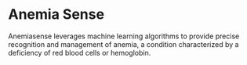 # Anemia Sense
Anemiasense leverages machine learning algorithms to provide precise recognition and management of anemia, a condition characterized by a deficiency of red blood cells or hemoglobin.
